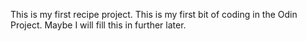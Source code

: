 This is my first recipe project. This is my first bit of coding in the Odin Project. 
Maybe I will fill this in further later.